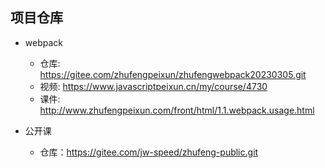 ## 项目仓库

- webpack

  - 仓库: https://gitee.com/zhufengpeixun/zhufengwebpack20230305.git
  - 视频: https://www.javascriptpeixun.cn/my/course/4730
  - 课件: http://www.zhufengpeixun.com/front/html/1.1.webpack.usage.html

- 公开课
  - 仓库：https://gitee.com/jw-speed/zhufeng-public.git
